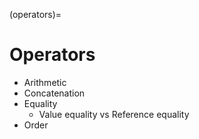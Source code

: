 (operators)=
# Operators
- Arithmetic
- Concatenation
- Equality
  - Value equality vs Reference equality
- Order
